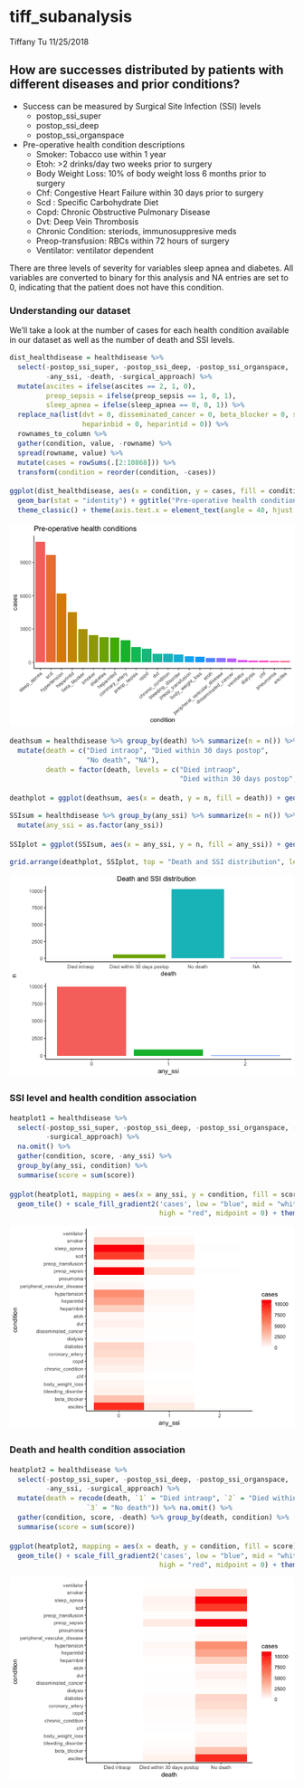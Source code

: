 tiff\_subanalysis
================
Tiffany Tu
11/25/2018

## How are successes distributed by patients with different diseases and prior conditions?

  - Success can be measured by Surgical Site Infection (SSI) levels
      - postop\_ssi\_super  
      - postop\_ssi\_deep
      - postop\_ssi\_organspace
  - Pre-operative health condition descriptions
      - Smoker: Tobacco use within 1 year
      - Etoh: \>2 drinks/day two weeks prior to surgery
      - Body Weight Loss: 10% of body weight loss 6 months prior to
        surgery
      - Chf: Congestive Heart Failure within 30 days prior to surgery
      - Scd : Specific Carbohydrate Diet
      - Copd: Chronic Obstructive Pulmonary Disease
      - Dvt: Deep Vein Thrombosis
      - Chronic Condition: steriods, immunosuppresive meds
      - Preop-transfusion: RBCs within 72 hours of surgery
      - Ventilator: ventilator dependent

There are three levels of severity for variables sleep apnea and
diabetes. All variables are converted to binary for this analysis and NA
entries are set to 0, indicating that the patient does not have this
condition.

### Understanding our dataset

We’ll take a look at the number of cases for each health condition
available in our dataset as well as the number of death and SSI levels.

``` r
dist_healthdisease = healthdisease %>% 
  select(-postop_ssi_super, -postop_ssi_deep, -postop_ssi_organspace, 
         -any_ssi, -death, -surgical_approach) %>% 
  mutate(ascites = ifelse(ascites == 2, 1, 0),
         preop_sepsis = ifelse(preop_sepsis == 1, 0, 1), 
         sleep_apnea = ifelse(sleep_apnea == 0, 0, 1)) %>%
  replace_na(list(dvt = 0, disseminated_cancer = 0, beta_blocker = 0, scd = 0,
                  heparinbid = 0, heparintid = 0)) %>% 
  rownames_to_column %>% 
  gather(condition, value, -rowname) %>% 
  spread(rowname, value) %>% 
  mutate(cases = rowSums(.[2:10868])) %>% 
  transform(condition = reorder(condition, -cases))

ggplot(dist_healthdisease, aes(x = condition, y = cases, fill = condition)) +
  geom_bar(stat = "identity") + ggtitle("Pre-operative health conditions") +
  theme_classic() + theme(axis.text.x = element_text(angle = 40, hjust = 1), legend.position="none")
```

![](tiff_subanalysis_files/figure-gfm/unnamed-chunk-2-1.png)<!-- -->

``` r
deathsum = healthdisease %>% group_by(death) %>% summarize(n = n()) %>% 
  mutate(death = c("Died intraop", "Died within 30 days postop", 
                   "No death", "NA"),
         death = factor(death, levels = c("Died intraop", 
                                          "Died within 30 days postop", "No death", "NA")))
  
deathplot = ggplot(deathsum, aes(x = death, y = n, fill = death)) + geom_bar(stat = "identity") + guides(fill = FALSE) + labs(y = "") + theme_classic() 
```

``` r
SSIsum = healthdisease %>% group_by(any_ssi) %>% summarize(n = n()) %>% 
  mutate(any_ssi = as.factor(any_ssi))

SSIplot = ggplot(SSIsum, aes(x = any_ssi, y = n, fill = any_ssi)) + geom_bar(stat = "identity") + guides(fill = FALSE) + labs(y = "") + theme_classic() 
```

``` r
grid.arrange(deathplot, SSIplot, top = "Death and SSI distribution", left = "n")
```

![](tiff_subanalysis_files/figure-gfm/unnamed-chunk-5-1.png)<!-- -->

### SSI level and health condition association

``` r
heatplot1 = healthdisease %>% 
  select(-postop_ssi_super, -postop_ssi_deep, -postop_ssi_organspace, -death,
         -surgical_approach) %>% 
  na.omit() %>% 
  gather(condition, score, -any_ssi) %>% 
  group_by(any_ssi, condition) %>% 
  summarise(score = sum(score))

ggplot(heatplot1, mapping = aes(x = any_ssi, y = condition, fill = score)) + 
  geom_tile() + scale_fill_gradient2('cases', low = "blue", mid = "white", 
                                     high = "red", midpoint = 0) + theme_classic() 
```

![](tiff_subanalysis_files/figure-gfm/unnamed-chunk-6-1.png)<!-- -->

### Death and health condition association

``` r
heatplot2 = healthdisease %>% 
  select(-postop_ssi_super, -postop_ssi_deep, -postop_ssi_organspace, 
         -any_ssi, -surgical_approach) %>%
  mutate(death = recode(death, `1` = "Died intraop", `2` = "Died within 30 days postop", 
                   `3` = "No death")) %>% na.omit() %>% 
  gather(condition, score, -death) %>% group_by(death, condition) %>% 
  summarise(score = sum(score)) 

ggplot(heatplot2, mapping = aes(x = death, y = condition, fill = score)) + 
  geom_tile() + scale_fill_gradient2('cases', low = "blue", mid = "white",
                                     high = "red", midpoint = 0) + theme_classic() 
```

![](tiff_subanalysis_files/figure-gfm/unnamed-chunk-7-1.png)<!-- -->

